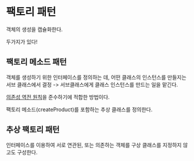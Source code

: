 # 팩토리 패턴
객체의 생성을 캡슐화한다.

두가지가 있다!

## 팩토리 메소드 패턴
객체를 생성하기 위한 인터페이스를 정의하는 데, 어떤 클래스의 인스턴스를 만들지는 서브 클래스에서 결정 -> 서브클래스에게 클래스 인스턴스를 만드는 일을 맡긴다.

[의존성 역전 원칙](DIP)을 준수하기에 적합한 방법이다.

팩토리 메소드(createProduct)를 포함하는 추상 클래스를 정의한다.

## 추상 팩토리 패턴

인터페이스를 이용하여 서로 연관된, 또는 의존하는 객체를 구상 클래스를 지정하지 않고도 구성한다.

